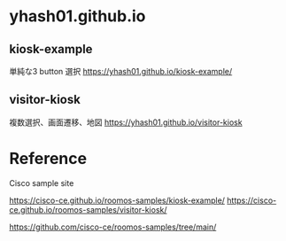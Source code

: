 # yhash01.github.io



## kiosk-example
単純な3 button 選択
https://yhash01.github.io/kiosk-example/



## visitor-kiosk
複数選択、画面遷移、地図
https://yhash01.github.io/visitor-kiosk



# Reference
Cisco sample site

https://cisco-ce.github.io/roomos-samples/kiosk-example/
https://cisco-ce.github.io/roomos-samples/visitor-kiosk/





https://github.com/cisco-ce/roomos-samples/tree/main/
